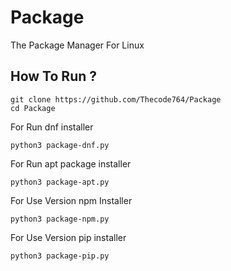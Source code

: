 # Package
The Package Manager For Linux
## How To Run ?
```
git clone https://github.com/Thecode764/Package
cd Package
```
For Run dnf installer
```
python3 package-dnf.py
```
For Run apt package installer
```
python3 package-apt.py
```
For Use Version npm Installer
```
python3 package-npm.py
```
For Use Version pip installer
```
python3 package-pip.py
```
